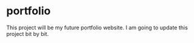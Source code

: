 # portfolio
This project will be my future portfolio website.
I am going to update this project bit by bit.
